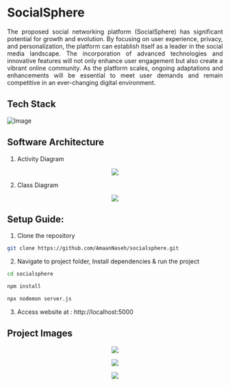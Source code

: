 # SocialSphere

<p align="justify">
The proposed social networking platform (SocialSphere) has significant potential for growth and evolution. By focusing on user experience, privacy, and personalization, the platform can establish itself as a leader in the social media landscape. The incorporation of advanced technologies and innovative features will not only enhance user engagement but also create a vibrant online community. As the platform scales, ongoing adaptations and enhancements will be essential to meet user demands and remain competitive in an ever-changing digital environment.
</p>

## Tech Stack

![Image](https://github.com/user-attachments/assets/4bcce3ba-41aa-4d62-8ef6-80aaa1609840)

## Software Architecture

1. Activity Diagram

<p align="center">
<img src="https://github.com/user-attachments/assets/073ea01d-e5d1-45c2-8c1e-e22505ff5cdd">
</p>

2. Class Diagram

<p align="center">
<img src="https://github.com/user-attachments/assets/5b8c5a10-3402-423d-a2b8-9881d81fe98f">
</p>

## Setup Guide:

1. Clone the repository

```bash
git clone https://github.com/AmaanNaseh/socialsphere.git
```

2. Navigate to project folder, Install dependencies & run the project

```bash
cd socialsphere
```

```bash
npm install
```

```bash
npx nodemon server.js
```

3. Access website at : http://localhost:5000

## Project Images

<p align="center">
<img src="https://github.com/user-attachments/assets/67bea9d1-6eaa-4c85-97ed-822bf77c8145">
</p>

<p align="center">
<img src="https://github.com/user-attachments/assets/a2cdfda6-75b4-4627-9e07-458ee4d7568d"></img>
</p>

<p align="center">
<img src="https://github.com/user-attachments/assets/5ef56051-fd7b-41b2-81f5-fa8e7ea3c88f"></img>
</p>
